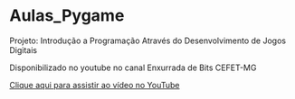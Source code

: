 # Aulas_Pygame
Projeto: Introdução a Programação Através do Desenvolvimento de Jogos Digitais

Disponibilizado no youtube no canal Enxurrada de Bits CEFET-MG

[Clique aqui para assistir ao vídeo no YouTube](https://www.youtube.com/@EnxurradadeBitsCEFETMG)
